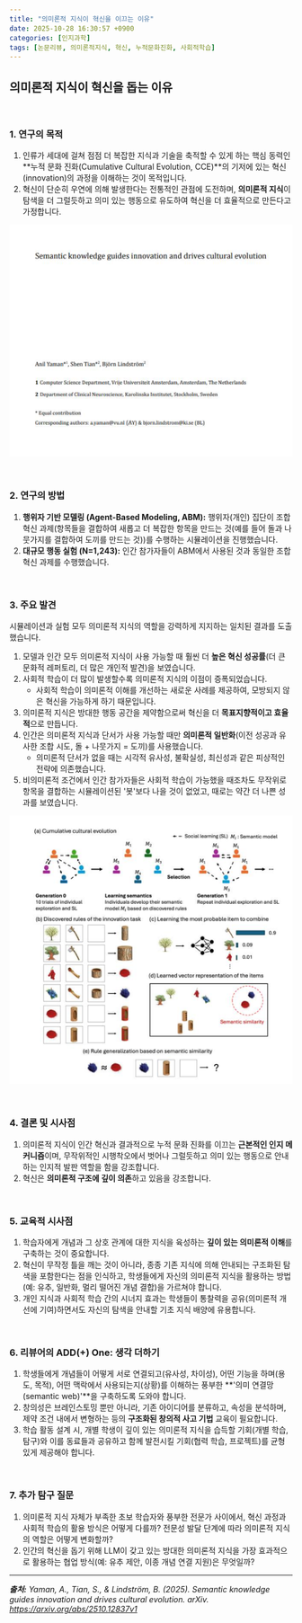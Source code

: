 ```yaml
---
title: "의미론적 지식이 혁신을 이끄는 이유"
date: 2025-10-28 16:30:57 +0900
categories: [인지과학]
tags: [논문리뷰, 의미론적지식, 혁신, 누적문화진화, 사회적학습]
---
```


## 의미론적 지식이 혁신을 돕는 이유

<br>

### 1. 연구의 목적

1.  인류가 세대에 걸쳐 점점 더 복잡한 지식과 기술을 축적할 수 있게 하는 핵심 동력인 **누적 문화 진화(Cumulative Cultural Evolution, CCE)**의 기저에 있는 혁신(innovation)의 과정을 이해하는 것이 목적입니다.
2.  혁신이 단순히 우연에 의해 발생한다는 전통적인 관점에 도전하며, **의미론적 지식**이 탐색을 더 그럴듯하고 의미 있는 행동으로 유도하여 혁신을 더 효율적으로 만든다고 가정합니다.

![이미지](/assets/semantic-knowledge-1.png)

<br>

### 2. 연구의 방법

1.  **행위자 기반 모델링 (Agent-Based Modeling, ABM):** 행위자(개인) 집단이 조합 혁신 과제(항목들을 결합하여 새롭고 더 복잡한 항목을 만드는 것(예를 들어 돌과 나뭇가지를 결합하여 도끼를 만드는 것))를 수행하는 시뮬레이션을 진행했습니다.
2.  **대규모 행동 실험 (N=1,243):** 인간 참가자들이 ABM에서 사용된 것과 동일한 조합 혁신 과제를 수행했습니다.

<br>

### 3. 주요 발견

시뮬레이션과 실험 모두 의미론적 지식의 역할을 강력하게 지지하는 일치된 결과를 도출했습니다.

1.  모델과 인간 모두 의미론적 지식이 사용 가능할 때 훨씬 더 **높은 혁신 성공률**(더 큰 문화적 레퍼토리, 더 많은 개인적 발견)을 보였습니다.
2.  사회적 학습이 더 많이 발생할수록 의미론적 지식의 이점이 증폭되었습니다.
    * 사회적 학습이 의미론적 이해를 개선하는 새로운 사례를 제공하여, 모방되지 않은 혁신을 가능하게 하기 때문입니다.
3.  의미론적 지식은 방대한 행동 공간을 제약함으로써 혁신을 더 **목표지향적이고 효율적**으로 만듭니다.
4.  인간은 의미론적 지식과 단서가 사용 가능할 때만 **의미론적 일반화**(이전 성공과 유사한 조합 시도, 돌 + 나뭇가지 = 도끼)를 사용했습니다.
    * 의미론적 단서가 없을 때는 시각적 유사성, 불확실성, 최신성과 같은 피상적인 전략에 의존했습니다.
5.  비의미론적 조건에서 인간 참가자들은 사회적 학습이 가능했을 때조차도 무작위로 항목을 결합하는 시뮬레이션된 '봇'보다 나을 것이 없었고, 때로는 약간 더 나쁜 성과를 보였습니다.

![이미지](/assets/semantic-knowledge-2.png)

<br>

### 4. 결론 및 시사점

1.  의미론적 지식이 인간 혁신과 결과적으로 누적 문화 진화를 이끄는 **근본적인 인지 메커니즘**이며, 무작위적인 시행착오에서 벗어나 그럴듯하고 의미 있는 행동으로 안내하는 인지적 발판 역할을 함을 강조합니다.
2.  혁신은 **의미론적 구조에 깊이 의존**하고 있음을 강조합니다.

<br>

### 5. 교육적 시사점

1.  학습자에게 개념과 그 상호 관계에 대한 지식을 육성하는 **깊이 있는 의미론적 이해**를 구축하는 것이 중요합니다.
2.  혁신이 무작정 틀을 깨는 것이 아니라, 종종 기존 지식에 의해 안내되는 구조화된 탐색을 포함한다는 점을 인식하고, 학생들에게 자신의 의미론적 지식을 활용하는 방법(예: 유추, 일반화, 멀리 떨어진 개념 결합)을 가르쳐야 합니다.
3.  개인 지식과 사회적 학습 간의 시너지 효과는 학생들이 통찰력을 공유(의미론적 개선에 기여)하면서도 자신의 탐색을 안내할 기초 지식 배양에 유용합니다.

<br>

### 6. 리뷰어의 ADD(+) One: 생각 더하기

1.  학생들에게 개념들이 어떻게 서로 연결되고(유사성, 차이성), 어떤 기능을 하며(용도, 목적), 어떤 맥락에서 사용되는지(상황)를 이해하는 풍부한 **'의미 연결망(semantic web)'**을 구축하도록 도와야 합니다.
2.  창의성은 브레인스토밍 뿐만 아니라, 기존 아이디어를 분류하고, 속성을 분석하며, 제약 조건 내에서 변형하는 등의 **구조화된 창의적 사고 기법** 교육이 필요합니다.
3.  학습 활동 설계 시, 개별 학생이 깊이 있는 의미론적 지식을 습득할 기회(개별 학습, 탐구)와 이를 동료들과 공유하고 함께 발전시킬 기회(협력 학습, 프로젝트)를 균형 있게 제공해야 합니다.

<br>

### 7. 추가 탐구 질문

1.  의미론적 지식 자체가 부족한 초보 학습자와 풍부한 전문가 사이에서, 혁신 과정과 사회적 학습의 활용 방식은 어떻게 다를까? 전문성 발달 단계에 따라 의미론적 지식의 역할은 어떻게 변화할까?
2.  인간의 혁신을 돕기 위해 LLM이 갖고 있는 방대한 의미론적 지식을 가장 효과적으로 활용하는 협업 방식(예: 유추 제안, 이종 개념 연결 지원)은 무엇일까?

---

_**출처:** Yaman, A., Tian, S., & Lindström, B. (2025). Semantic knowledge guides innovation and drives cultural evolution. arXiv. https://arxiv.org/abs/2510.12837v1_
